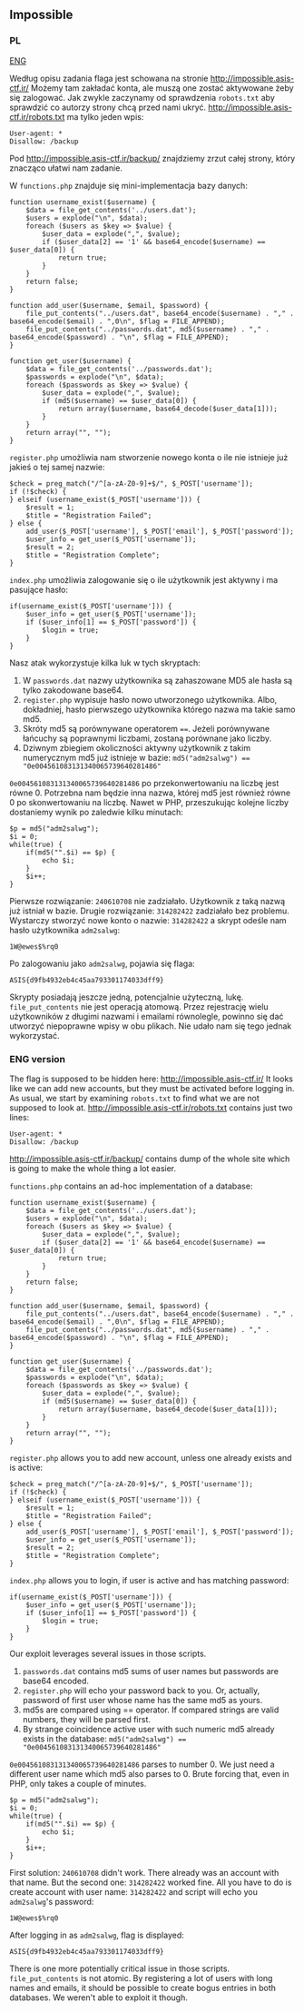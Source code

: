 ## Impossible

### PL
[ENG](#eng-version)

Według opisu zadania flaga jest schowana na stronie http://impossible.asis-ctf.ir/
Możemy tam zakładać konta, ale muszą one zostać aktywowane żeby się zalogować.
Jak zwykle zaczynamy od sprawdzenia `robots.txt` aby sprawdzić co autorzy strony chcą przed nami ukryć.
http://impossible.asis-ctf.ir/robots.txt ma tylko jeden wpis:

    User-agent: *
    Disallow: /backup

Pod http://impossible.asis-ctf.ir/backup/ znajdziemy zrzut całej strony, który znacząco ułatwi nam zadanie.

W `functions.php` znajduje się mini-implementacja bazy danych:

	function username_exist($username) {
		$data = file_get_contents('../users.dat');
		$users = explode("\n", $data);
		foreach ($users as $key => $value) {
			$user_data = explode(",", $value);
			if ($user_data[2] == '1' && base64_encode($username) == $user_data[0]) {
				return true;
			}
		}
		return false;
	}

	function add_user($username, $email, $password) {
		file_put_contents("../users.dat", base64_encode($username) . "," . base64_encode($email) . ",0\n", $flag = FILE_APPEND);
		file_put_contents("../passwords.dat", md5($username) . "," . base64_encode($password) . "\n", $flag = FILE_APPEND);
	}

	function get_user($username) {
		$data = file_get_contents('../passwords.dat');
		$passwords = explode("\n", $data);
		foreach ($passwords as $key => $value) {
			$user_data = explode(",", $value);
			if (md5($username) == $user_data[0]) {
				return array($username, base64_decode($user_data[1]));
			}
		}
		return array("", "");
	}

`register.php` umożliwia nam stworzenie nowego konta o ile nie istnieje już jakieś o tej samej nazwie:
	
	$check = preg_match("/^[a-zA-Z0-9]+$/", $_POST['username']);
	if (!$check) {
	} elseif (username_exist($_POST['username'])) {
		$result = 1;
		$title = "Registration Failed";
	} else {
		add_user($_POST['username'], $_POST['email'], $_POST['password']);
		$user_info = get_user($_POST['username']);
		$result = 2;
		$title = "Registration Complete";
	}

`index.php` umożliwia zalogowanie się o ile użytkownik jest aktywny i ma pasujące hasło:

	if(username_exist($_POST['username'])) {
		$user_info = get_user($_POST['username']);
		if ($user_info[1] == $_POST['password']) {
			$login = true;
		}
	}

Nasz atak wykorzystuje kilka luk w tych skryptach:

1. W `passwords.dat` nazwy użytkownika są zahaszowane MD5 ale hasła są tylko zakodowane base64.
2. `register.php` wypisuje hasło nowo utworzonego użytkownika. Albo, dokładniej, hasło pierwszego użytkownika którego nazwa ma takie samo md5.
3. Skróty md5 są porównywane operatorem `==`. Jeżeli porównywane łańcuchy są poprawnymi liczbami, zostaną porównane jako liczby.
4. Dziwnym zbiegiem okoliczności aktywny użytkownik z takim numerycznym md5 już istnieje w bazie: `md5("adm2salwg") == "0e004561083131340065739640281486"`

`0e004561083131340065739640281486` po przekonwertowaniu na liczbę jest równe 0. Potrzebna nam będzie inna nazwa, której md5 jest również równe 0 po skonwertowaniu na liczbę.
Nawet w PHP, przeszukując kolejne liczby dostaniemy wynik po zaledwie kilku minutach:

	$p = md5("adm2salwg");
	$i = 0;
	while(true) {
		if(md5("".$i) == $p) {
			echo $i;
		}
		$i++;
	}

Pierwsze rozwiązanie: `240610708` nie zadziałało. Użytkownik z taką nazwą już istniał w bazie. Drugie rozwiązanie: `314282422` zadziałało bez problemu.
Wystarczy stworzyć nowe konto o nazwie: `314282422` a skrypt odeśle nam hasło użytkownika `adm2salwg`:

    1W@ewes$%rq0

Po zalogowaniu jako `adm2salwg`, pojawia się flaga:

	ASIS{d9fb4932eb4c45aa793301174033dff9}

Skrypty posiadają jeszcze jedną, potencjalnie użyteczną, lukę. `file_put_contents` nie jest operacją atomową.
Przez rejestrację wielu użytkowników z długimi nazwami i emailami równolegle, powinno się dać utworzyć niepoprawne wpisy w obu plikach.
Nie udało nam się tego jednak wykorzystać.

### ENG version

The flag is supposed to be hidden here: http://impossible.asis-ctf.ir/
It looks like we can add new accounts, but they must be activated before logging in.
As usual, we start by examining `robots.txt` to find what we are not supposed to look at.
http://impossible.asis-ctf.ir/robots.txt contains just two lines:

    User-agent: *
    Disallow: /backup

http://impossible.asis-ctf.ir/backup/ contains dump of the whole site which is going to make the whole thing a lot easier.

`functions.php` contains an ad-hoc implementation of a database:

	function username_exist($username) {
		$data = file_get_contents('../users.dat');
		$users = explode("\n", $data);
		foreach ($users as $key => $value) {
			$user_data = explode(",", $value);
			if ($user_data[2] == '1' && base64_encode($username) == $user_data[0]) {
				return true;
			}
		}
		return false;
	}

	function add_user($username, $email, $password) {
		file_put_contents("../users.dat", base64_encode($username) . "," . base64_encode($email) . ",0\n", $flag = FILE_APPEND);
		file_put_contents("../passwords.dat", md5($username) . "," . base64_encode($password) . "\n", $flag = FILE_APPEND);
	}

	function get_user($username) {
		$data = file_get_contents('../passwords.dat');
		$passwords = explode("\n", $data);
		foreach ($passwords as $key => $value) {
			$user_data = explode(",", $value);
			if (md5($username) == $user_data[0]) {
				return array($username, base64_decode($user_data[1]));
			}
		}
		return array("", "");
	}

`register.php` allows you to add new account, unless one already exists and is active:
	
	$check = preg_match("/^[a-zA-Z0-9]+$/", $_POST['username']);
	if (!$check) {
	} elseif (username_exist($_POST['username'])) {
		$result = 1;
		$title = "Registration Failed";
	} else {
		add_user($_POST['username'], $_POST['email'], $_POST['password']);
		$user_info = get_user($_POST['username']);
		$result = 2;
		$title = "Registration Complete";
	}

`index.php` allows you to login, if user is active and has matching password:

	if(username_exist($_POST['username'])) {
		$user_info = get_user($_POST['username']);
		if ($user_info[1] == $_POST['password']) {
			$login = true;
		}
	}

Our exploit leverages several issues in those scripts.

1. `passwords.dat` contains md5 sums of user names but passwords are base64 encoded.
2. `register.php` will echo your password back to you. Or, actually, password of first user whose name has the same md5 as yours.
3. md5s are compared using == operator. If compared strings are valid numbers, they will be parsed first.
4. By strange coincidence active user with such numeric md5 already exists in the database: `md5("adm2salwg") == "0e004561083131340065739640281486"`

`0e004561083131340065739640281486` parses to number 0. We just need a different user name which md5 also parses to 0.
Brute forcing that, even in PHP, only takes a couple of minutes.

	$p = md5("adm2salwg");
	$i = 0;
	while(true) {
		if(md5("".$i) == $p) {
			echo $i;
		}
		$i++;
	}

First solution: `240610708` didn't work. There already was an account with that name. But the second one: `314282422` worked fine.
All you have to do is create account with user name: `314282422` and script will echo you `adm2salwg`'s password:

    1W@ewes$%rq0

After logging in as `adm2salwg`, flag is displayed:

	ASIS{d9fb4932eb4c45aa793301174033dff9}

There is one more potentially critical issue in those scripts. `file_put_contents` is not atomic.
By registering a lot of users with long names and emails, it should be possible to create bogus entries in both databases.
We weren't able to exploit it though.
